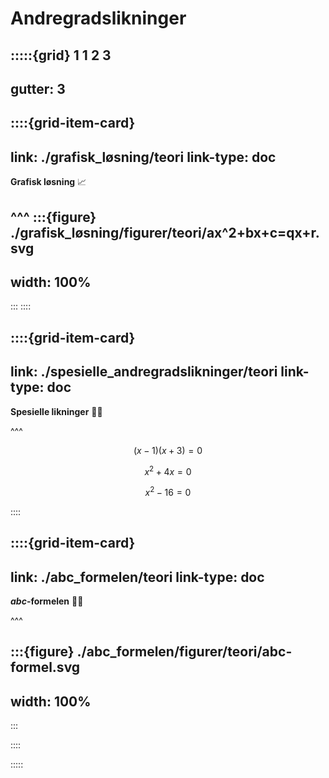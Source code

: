 # Andregradslikninger

:::::{grid} 1 1 2 3
---
gutter: 3
---

::::{grid-item-card}
---
link: ./grafisk_løsning/teori
link-type: doc
---
**Grafisk løsning** 📈

^^^
:::{figure} ./grafisk_løsning/figurer/teori/ax^2+bx+c=qx+r.svg
---
width: 100%
---
:::
::::



::::{grid-item-card}
---
link: ./spesielle_andregradslikninger/teori
link-type: doc
---
**Spesielle likninger** ✍🏼

^^^

$$
(x - 1)(x + 3) = 0
$$

$$
x^2 + 4x = 0
$$

$$
x^2 - 16 = 0
$$


::::


::::{grid-item-card}
---
link: ./abc_formelen/teori
link-type: doc
---
**$abc$-formelen** ✍🏼

^^^

:::{figure} ./abc_formelen/figurer/teori/abc-formel.svg
---
width: 100%
---
:::

::::

:::::
